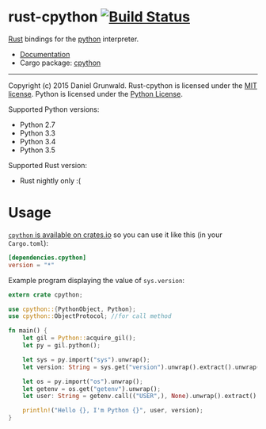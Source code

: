 rust-cpython [![Build Status](https://travis-ci.org/dgrunwald/rust-cpython.svg?branch=master)](https://travis-ci.org/dgrunwald/rust-cpython)
====================

[Rust](http://www.rust-lang.org/) bindings for the [python](https://www.python.org/) interpreter.

* [Documentation](http://dgrunwald.github.io/rust-cpython/doc/cpython/)
* Cargo package: [cpython](https://crates.io/crates/cpython)

---

Copyright (c) 2015 Daniel Grunwald.
Rust-cpython is licensed under the [MIT license](http://opensource.org/licenses/MIT).
Python is licensed under the [Python License](https://docs.python.org/2/license.html).

Supported Python versions:
* Python 2.7
* Python 3.3
* Python 3.4
* Python 3.5

Supported Rust version:
* Rust nightly only :(

# Usage

[`cpython` is available on crates.io](https://crates.io/crates/cpython) so you can use it like this (in your `Cargo.toml`):

```toml
[dependencies.cpython]
version = "*"
```

Example program displaying the value of `sys.version`:

```rust
extern crate cpython;

use cpython::{PythonObject, Python};
use cpython::ObjectProtocol; //for call method

fn main() {
    let gil = Python::acquire_gil();
    let py = gil.python();

    let sys = py.import("sys").unwrap();
    let version: String = sys.get("version").unwrap().extract().unwrap();

    let os = py.import("os").unwrap();
    let getenv = os.get("getenv").unwrap();
    let user: String = getenv.call(("USER",), None).unwrap().extract().unwrap();

    println!("Hello {}, I'm Python {}", user, version);
}
```


